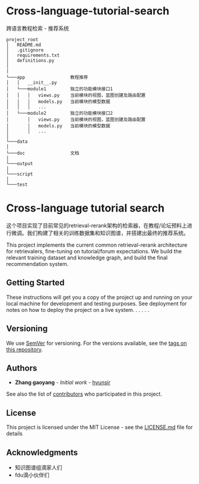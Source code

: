 # Cross-language-tutorial-search
跨语言教程检索 - 推荐系统

```
project_root            
│   README.md           
│   .gitignore          
│   requirements.txt    
│   definitions.py      
│                       
|
└───app                 教程推荐
│   │   __init__.py     
│   └───module1         独立的功能模块接口1
│   │   │   views.py    当前模块的视图，蓝图创建及路由配置
│   │   │   models.py   当前模块的模型数据
│   │   │   ...
│   └───module2         独立的功能模块接口2
│       │   views.py    当前模块的视图，蓝图创建及路由配置
│       │   models.py   当前模块的模型数据
│       │   ...
│
└───data                
│
└───doc                 文档
│
└───output              
│
└───script              
│
└───test                
```



# Cross-language tutorial search

这个项目实现了目前常见的retrieval-rerank架构的检索器，在教程/论坛预料上进行微调。我们构建了相关的训练数据集和知识图谱，并搭建出最终的推荐系统。

This project implements the current common retrieval-rerank architecture for retrievalers, fine-tuning on tutorial/forum expectations. We build the relevant training dataset and knowledge graph, and build the final recommendation system.

## Getting Started

These instructions will get you a copy of the project up and running on your local machine for development and testing purposes. See deployment for notes on how to deploy the project on a live system.
.
.
.
.
.

[//]: # (### Prerequisites)

[//]: # ()
[//]: # (What things you need to install the software and how to install them)

[//]: # ()
[//]: # (```)

[//]: # (Give examples)

[//]: # (```)

[//]: # ()
[//]: # (### Installing)

[//]: # ()
[//]: # (A step by step series of examples that tell you how to get a development env running)

[//]: # ()
[//]: # (Say what the step will be)

[//]: # ()
[//]: # (```)

[//]: # (Give the example)

[//]: # (```)

[//]: # ()
[//]: # (And repeat)

[//]: # ()
[//]: # (```)

[//]: # (until finished)

[//]: # (```)

[//]: # ()
[//]: # (End with an example of getting some data out of the system or using it for a little demo)

[//]: # ()
[//]: # (## Running the tests)

[//]: # ()
[//]: # (Explain how to run the automated tests for this system)

[//]: # ()
[//]: # (### Break down into end to end tests)

[//]: # ()
[//]: # (Explain what these tests test and why)

[//]: # ()
[//]: # (```)

[//]: # (Give an example)

[//]: # (```)

[//]: # ()
[//]: # (### And coding style tests)

[//]: # ()
[//]: # (Explain what these tests test and why)

[//]: # ()
[//]: # (```)

[//]: # (Give an example)

[//]: # (```)

[//]: # ()
[//]: # (## Deployment)

[//]: # ()
[//]: # (Add additional notes about how to deploy this on a live system)

[//]: # ()
[//]: # (## Built With)

[//]: # ()
[//]: # (* [Dropwizard]&#40;http://www.dropwizard.io/1.0.2/docs/&#41; - The web framework used)

[//]: # (* [Maven]&#40;https://maven.apache.org/&#41; - Dependency Management)

[//]: # (* [ROME]&#40;https://rometools.github.io/rome/&#41; - Used to generate RSS Feeds)

[//]: # ()
[//]: # (## Contributing)

[//]: # ()
[//]: # (Please read [CONTRIBUTING.md]&#40;https://gist.github.com/PurpleBooth/b24679402957c63ec426&#41; for details on our code of conduct, and the process for submitting pull requests to us.)

## Versioning

We use [SemVer](http://semver.org/) for versioning. For the versions available, see the [tags on this repository](https://github.com/hyunsir/Cross-language-tutorial-search/tags).

## Authors

* **Zhang gaoyang** - *Initial work* - [hyunsir](https://github.com/hyunsir)

See also the list of [contributors](https://github.com/hyunsir/Cross-language-tutorial-search/contributors) who participated in this project.

## License

This project is licensed under the MIT License - see the [LICENSE.md](LICENSE.md) file for details

## Acknowledgments

[//]: # (* 可爱滴大师兄)

[//]: # (* 敬爱滴教授)
* 知识图谱组滴家人们
* fdu滴小伙伴们
